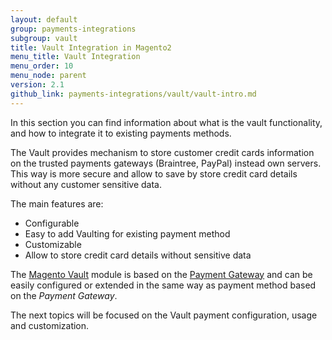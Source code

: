 ```yaml
---
layout: default
group: payments-integrations
subgroup: vault
title: Vault Integration in Magento2
menu_title: Vault Integration
menu_order: 10
menu_node: parent
version: 2.1
github_link: payments-integrations/vault/vault-intro.md
---
```


In this section you can find information about what is the vault functionality, and how to integrate it to existing payments methods.

The Vault provides mechanism to store customer credit cards information on the trusted payments gateways (Braintree, PayPal) instead own servers.
This way is more secure and allow to save by store credit card details without any customer sensitive data.

The main features are:

* Configurable
* Easy to add Vaulting for existing payment method
* Customizable
* Allow to store credit card details without sensitive data

The [Magento Vault]({{site.mage2100url}}app/code/Magento/Vault) module is based on the [Payment Gateway]({{site.gdeurl}}payments-integrations/bk-payments-integrations.html) and
can be easily configured or extended in the same way as payment method based on the _Payment Gateway_.

The next topics will be focused on the Vault payment configuration, usage and customization.